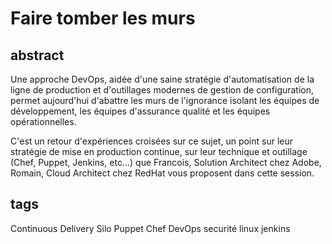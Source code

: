 Faire tomber les murs
=====================

abstract
--------

Une approche DevOps, aidée d'une saine stratégie d'automatisation de la ligne de production et d'outillages modernes de gestion de configuration, permet aujourd'hui d'abattre les murs de l'ignorance isolant les équipes de développement, les équipes d'assurance qualité et les équipes opérationnelles.

C'est un retour d'expériences croisées sur ce sujet, un point sur leur stratégie de mise en production continue, sur leur technique et outillage (Chef, Puppet, Jenkins, etc...) que Francois, Solution Architect chez Adobe, Romain, Cloud Architect chez RedHat vous proposent dans cette session.



tags
----

Continuous Delivery
Silo
Puppet
Chef
DevOps
securité
linux
jenkins


